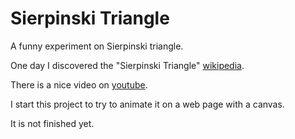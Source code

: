 # Sierpinski Triangle

A funny experiment on Sierpinski triangle.  

One day I discovered the "Sierpinski Triangle" <a href="https://en.wikipedia.org/wiki/Sierpi%C5%84ski_triangle" target="_blank">wikipedia</a>.  

There is a nice video on <a href="https://www.youtube.com/watch?v=IGlGvSXkRGI" target="_blank">youtube</a>.  

I start this project to try to animate it on a web page with a canvas.  

It is not finished yet.
